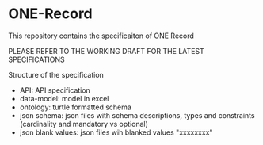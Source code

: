 # ONE-Record
This repository contains the specificaiton of ONE Record

PLEASE REFER TO THE WORKING DRAFT FOR THE LATEST SPECIFICATIONS


Structure of the specification
- API: API specification 
- data-model: model in excel
- ontology: turtle formatted schema
- json schema: json files with schema descriptions, types and constraints (cardinality and mandatory vs optional)
- json blank values: json files wih blanked values "xxxxxxxx"
